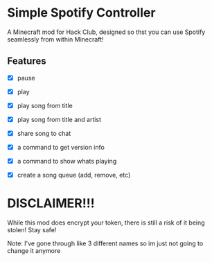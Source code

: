 # Simple Spotify Controller

A Minecraft mod for Hack Club, designed so thst you can use Spotify seamlessly from within Minecraft!

## Features
- [x] pause 
- [x] play 
- [x] play song from title 
- [x] play song from title and artist
- [x] share song to chat
- [x] a command to get version info
- [x] a command to show whats playing
- [x] create a song queue (add, remove, etc)




# DISCLAIMER!!!

While this mod does encrypt your token, there is still a risk of it being stolen! Stay safe!

Note: I've gone through like 3 different names so im just not going to change it anymore